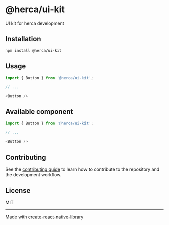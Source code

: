 # @herca/ui-kit

UI kit for herca development

## Installation

```sh
npm install @herca/ui-kit
```

## Usage


```js
import { Button } from '@herca/ui-kit';

// ...

<Button />
```


## Available component


```js
import { Button } from '@herca/ui-kit';

// ...

<Button />
```

## Contributing

See the [contributing guide](CONTRIBUTING.md) to learn how to contribute to the repository and the development workflow.

## License

MIT

---

Made with [create-react-native-library](https://github.com/callstack/react-native-builder-bob)

